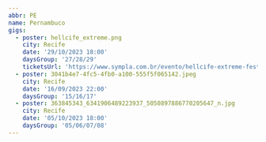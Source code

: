 ```yaml
---
abbr: PE
name: Pernambuco
gigs:
  - poster: hellcife_extreme.png
    city: Recife
    date: '29/10/2023 18:00'
    daysGroup: '27/28/29'
    ticketsUrl: 'https://www.sympla.com.br/evento/hellcife-extreme-festival-28-e-29-outubro-2023-recife-pe/2013632'
  - poster: 3041b4e7-4fc5-4fb0-a100-555f5f065142.jpeg
    city: Recife
    date: '16/09/2023 22:00'
    daysGroup: '15/16/17'
  - poster: 363845343_6341906489223937_5050897886770205647_n.jpg
    city: Recife
    date: '05/10/2023 18:00'
    daysGroup: '05/06/07/08'
---
```


